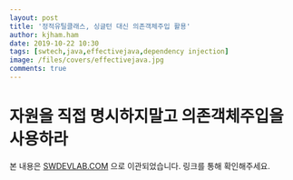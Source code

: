 ```yaml
---
layout: post
title: '정적유틸클래스, 싱글턴 대신 의존객체주입 활용'
author: kjham.ham
date: 2019-10-22 10:30
tags: [swtech,java,effectivejava,dependency injection]
image: /files/covers/effectivejava.jpg
comments: true
---
```


# 자원을 직접 명시하지말고 의존객체주입을 사용하라

본 내용은 [SWDEVLAB.COM](https://swdevlab.com/77) 으로 이관되었습니다.
링크를 통해 확인해주세요.